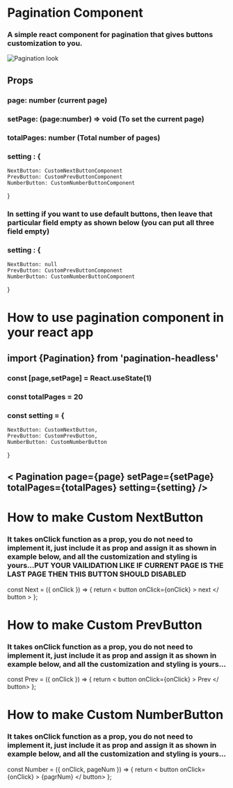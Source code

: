 # Pagination Component

### A simple react component for pagination that gives buttons customization to you.

![Pagination look](https://res.cloudinary.com/dhiu02sfh/image/upload/v1647453550/1_kbopvc.png)


## Props
### page: number (current page)
### setPage: (page:number) => void (To set the current page)
### totalPages: number (Total number of pages)
### setting : {
    NextButton: CustomNextButtonComponent 
    PrevButton: CustomPrevButtonComponent
    NumberButton: CustomNumberButtonComponent
} 

### In setting if you want to use default buttons, then leave that particular field empty as shown below (you can put all three field empty)
### setting : {
    NextButton: null 
    PrevButton: CustomPrevButtonComponent
    NumberButton: CustomNumberButtonComponent
} 

# How to use pagination component in your react app

## import {Pagination} from 'pagination-headless'

### const [page,setPage] = React.useState(1)
### const totalPages = 20
### const setting = {
    NextButton: CustomNextButton,
    PrevButton: CustomPrevButton,
    NumberButton: CustomNumberButton
}

##  < Pagination page={page} setPage={setPage} totalPages={totalPages} setting={setting} />


# How to make Custom NextButton 
### It takes onClick function as a prop, you do not need to implement it, just include it as prop and assign it as shown in example below, and all the customization and styling is yours...PUT YOUR VAILIDATION LIKE IF CURRENT PAGE IS THE LAST PAGE THEN THIS BUTTON SHOULD DISABLED

const Next = ({ onClick }) => {
  return < button onClick={onClick} > next </ button >
};
 
# How to make Custom PrevButton 
### It takes onClick function as a prop, you do not need to implement it, just include it as prop and assign it as shown in example below, and all the customization and styling is yours...

const Prev = ({ onClick }) => {
  return < button onClick={onClick} > Prev </ button>
};
 
 # How to make Custom NumberButton 
### It takes onClick function as a prop, you do not need to implement it, just include it as prop and assign it as shown in example below, and all the customization and styling is yours...

const Number = ({ onClick, pageNum }) => {
  return < button onClick={onClick} > {pagrNum} </ button>
};

 